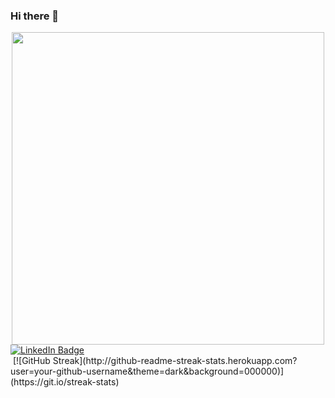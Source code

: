 ### Hi there 👋

<div id="header" align="center">
  <img src="https://media.giphy.com/media/1afuwyOsr5E8X9CuRV/giphy.gif" width="500"/>
</div>

<div id="badges">
  <a href="https://www.linkedin.com/in/swarajparida">
    <img src="https://img.shields.io/badge/LinkedIn-blue?style=for-the-badge&logo=linkedin&logoColor=white" alt="LinkedIn Badge"/>
  </a>
</div>
<img src="https://komarev.com/ghpvc/?username=eminent02&style=flat-square&color=blue" alt=""/>
[![GitHub Streak](http://github-readme-streak-stats.herokuapp.com?user=your-github-username&theme=dark&background=000000)](https://git.io/streak-stats)






<!--
**eminent02/eminent02** is a ✨ _special_ ✨ repository because its `README.md` (this file) appears on your GitHub profile.

Here are some ideas to get you started:

- 🔭 I’m currently working on ...
- 🌱 I’m currently learning ...
- 👯 I’m looking to collaborate on ...
- 🤔 I’m looking for help with ...
- 💬 Ask me about ...
- 📫 How to reach me: ...
- 😄 Pronouns: ...
- ⚡ Fun fact: ...
-->
